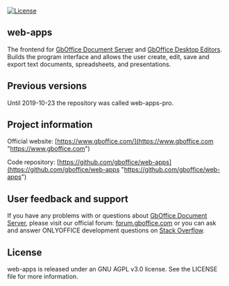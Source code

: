 [![License](https://img.shields.io/badge/License-GNU%20AGPL%20V3-green.svg?style=flat)](https://www.gnu.org/licenses/agpl-3.0.en.html)

## web-apps

The frontend for [GbOffice Document Server][2] and [GbOffice Desktop Editors](https://github.com/GbOffice/DesktopEditors). Builds the program interface and allows the user create, edit, save and export text documents, spreadsheets, and presentations.

## Previous versions

Until 2019-10-23 the repository was called web-apps-pro.

## Project information

Official website: [https://www.gboffice.com/](https://www.gboffice.com "https://www.gboffice.com")

Code repository: [https://github.com/gboffice/web-apps](https://github.com/gboffice/web-apps "https://github.com/gboffice/web-apps")

## User feedback and support

If you have any problems with or questions about [GbOffice Document Server][2], please visit our official forum: [forum.gboffice.com][1] or you can ask and answer ONLYOFFICE development questions on [Stack Overflow][3].

  [1]: https://forum.gboffice.com
  [2]: https://github.com/GbOffice/DocumentServer
  [3]: http://stackoverflow.com/questions/tagged/gboffice

## License

web-apps is released under an GNU AGPL v3.0 license. See the LICENSE file for more information.
